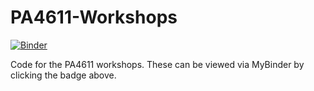 # PA4611-Workshops

[![Binder](https://mybinder.org/badge_logo.svg)](https://mybinder.org/v2/gh/PaulMcMillan-Astro/PA4611-Workshops/HEAD)

Code for the PA4611 workshops. These can be viewed via MyBinder by clicking the badge above.